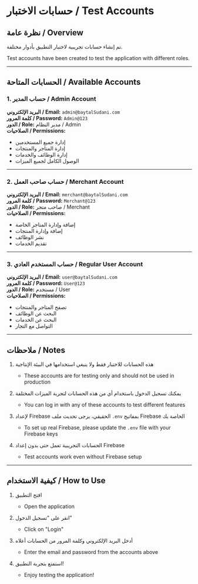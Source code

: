 # حسابات الاختبار / Test Accounts

## نظرة عامة / Overview

تم إنشاء حسابات تجريبية لاختبار التطبيق بأدوار مختلفة.

Test accounts have been created to test the application with different roles.

---

## الحسابات المتاحة / Available Accounts

### 1. حساب المدير / Admin Account

**البريد الإلكتروني / Email:** `admin@baytalSudani.com`  
**كلمة المرور / Password:** `Admin@123`  
**الدور / Role:** مدير النظام / Admin  
**الصلاحيات / Permissions:**
- إدارة جميع المستخدمين
- إدارة المتاجر والمنتجات
- إدارة الوظائف والخدمات
- الوصول الكامل لجميع الميزات

---

### 2. حساب صاحب العمل / Merchant Account

**البريد الإلكتروني / Email:** `merchant@baytalSudani.com`  
**كلمة المرور / Password:** `Merchant@123`  
**الدور / Role:** صاحب متجر / Merchant  
**الصلاحيات / Permissions:**
- إضافة وإدارة المتاجر الخاصة
- إضافة وإدارة المنتجات
- نشر الوظائف
- تقديم الخدمات

---

### 3. حساب المستخدم العادي / Regular User Account

**البريد الإلكتروني / Email:** `user@baytalSudani.com`  
**كلمة المرور / Password:** `User@123`  
**الدور / Role:** مستخدم / User  
**الصلاحيات / Permissions:**
- تصفح المتاجر والمنتجات
- البحث عن الوظائف
- البحث عن الخدمات
- التواصل مع التجار

---

## ملاحظات / Notes

1. هذه الحسابات للاختبار فقط ولا ينبغي استخدامها في البيئة الإنتاجية
   - These accounts are for testing only and should not be used in production

2. يمكنك تسجيل الدخول باستخدام أي من هذه الحسابات لتجربة الميزات المختلفة
   - You can log in with any of these accounts to test different features

3. لإعداد Firebase الحقيقي، يرجى تحديث ملف `.env` بمفاتيح Firebase الخاصة بك
   - To set up real Firebase, please update the `.env` file with your Firebase keys

4. الحسابات التجريبية تعمل حتى بدون إعداد Firebase
   - Test accounts work even without Firebase setup

---

## كيفية الاستخدام / How to Use

1. افتح التطبيق
   - Open the application

2. انقر على "تسجيل الدخول"
   - Click on "Login"

3. أدخل البريد الإلكتروني وكلمة المرور من الحسابات أعلاه
   - Enter the email and password from the accounts above

4. استمتع بتجربة التطبيق!
   - Enjoy testing the application!

